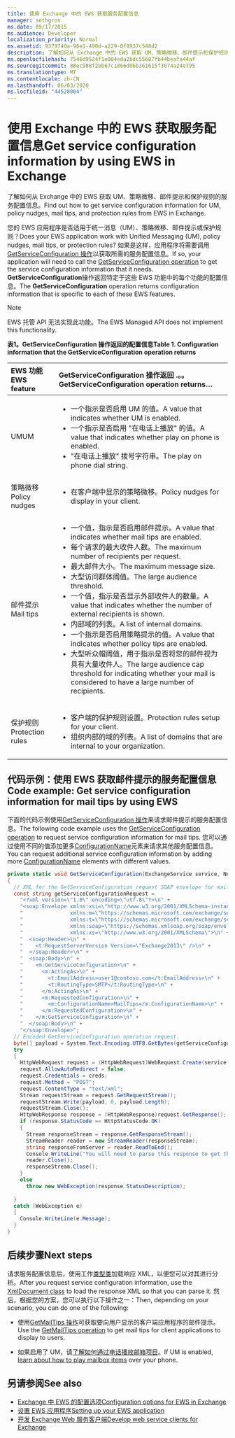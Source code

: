 ```yaml
---
title: 使用 Exchange 中的 EWS 获取服务配置信息
manager: sethgros
ms.date: 09/17/2015
ms.audience: Developer
localization_priority: Normal
ms.assetid: 9379740a-96e1-490d-a229-0f9937c548d2
description: 了解如何从 Exchange 中的 EWS 获取 UM、策略微移、邮件提示和保护规则的服务配置信息。
ms.openlocfilehash: 7546d9524f1e004eda2bdc55687fb44beafa44af
ms.sourcegitcommit: 88ec988f2bb67c1866d06b361615f3674a24e795
ms.translationtype: MT
ms.contentlocale: zh-CN
ms.lasthandoff: 06/03/2020
ms.locfileid: "44528004"
---
```

# <a name="get-service-configuration-information-by-using-ews-in-exchange"></a><span data-ttu-id="0ff46-103">使用 Exchange 中的 EWS 获取服务配置信息</span><span class="sxs-lookup"><span data-stu-id="0ff46-103">Get service configuration information by using EWS in Exchange</span></span>

<span data-ttu-id="0ff46-104">了解如何从 Exchange 中的 EWS 获取 UM、策略微移、邮件提示和保护规则的服务配置信息。</span><span class="sxs-lookup"><span data-stu-id="0ff46-104">Find out how to get service configuration information for UM, policy nudges, mail tips, and protection rules from EWS in Exchange.</span></span>
  
<span data-ttu-id="0ff46-105">您的 EWS 应用程序是否适用于统一消息（UM）、策略微移、邮件提示或保护规则？</span><span class="sxs-lookup"><span data-stu-id="0ff46-105">Does your EWS application work with Unified Messaging (UM), policy nudges, mail tips, or protection rules?</span></span> <span data-ttu-id="0ff46-106">如果是这样，应用程序将需要调用[GetServiceConfiguration 操作](https://msdn.microsoft.com/library/070cbfe5-325a-4955-8e4a-8230ea0459a7%28Office.15%29.aspx)以获取所需的服务配置信息。</span><span class="sxs-lookup"><span data-stu-id="0ff46-106">If so, your application will need to call the [GetServiceConfiguration operation](https://msdn.microsoft.com/library/070cbfe5-325a-4955-8e4a-8230ea0459a7%28Office.15%29.aspx) to get the service configuration information that it needs.</span></span> <span data-ttu-id="0ff46-107">**GetServiceConfiguration**操作返回特定于这些 EWS 功能中的每个功能的配置信息。</span><span class="sxs-lookup"><span data-stu-id="0ff46-107">The **GetServiceConfiguration** operation returns configuration information that is specific to each of these EWS features.</span></span> 
  
> [!NOTE]
> <span data-ttu-id="0ff46-108">EWS 托管 API 无法实现此功能。</span><span class="sxs-lookup"><span data-stu-id="0ff46-108">The EWS Managed API does not implement this functionality.</span></span> 
  
<span data-ttu-id="0ff46-109">**表1。GetServiceConfiguration 操作返回的配置信息**</span><span class="sxs-lookup"><span data-stu-id="0ff46-109">**Table 1. Configuration information that the GetServiceConfiguration operation returns**</span></span>

|<span data-ttu-id="0ff46-110">EWS 功能</span><span class="sxs-lookup"><span data-stu-id="0ff46-110">EWS feature</span></span>|<span data-ttu-id="0ff46-111">GetServiceConfiguration 操作返回 .。。</span><span class="sxs-lookup"><span data-stu-id="0ff46-111">GetServiceConfiguration operation returns…</span></span>|
|:-----|:-----|
|<span data-ttu-id="0ff46-112">UM</span><span class="sxs-lookup"><span data-stu-id="0ff46-112">UM</span></span>  <br/> | <ul><li><span data-ttu-id="0ff46-113">一个指示是否启用 UM 的值。</span><span class="sxs-lookup"><span data-stu-id="0ff46-113">A value that indicates whether UM is enabled.</span></span></li><li><span data-ttu-id="0ff46-114">一个指示是否启用 "在电话上播放" 的值。</span><span class="sxs-lookup"><span data-stu-id="0ff46-114">A value that indicates whether play on phone is enabled.</span></span></li><li><span data-ttu-id="0ff46-115">"在电话上播放" 拨号字符串。</span><span class="sxs-lookup"><span data-stu-id="0ff46-115">The play on phone dial string.</span></span></li></ul> |
|<span data-ttu-id="0ff46-116">策略微移</span><span class="sxs-lookup"><span data-stu-id="0ff46-116">Policy nudges</span></span>  <br/> | <ul><li><span data-ttu-id="0ff46-117">在客户端中显示的策略微移。</span><span class="sxs-lookup"><span data-stu-id="0ff46-117">Policy nudges for display in your client.</span></span></li></ul> |
|<span data-ttu-id="0ff46-118">邮件提示</span><span class="sxs-lookup"><span data-stu-id="0ff46-118">Mail tips</span></span>  <br/> | <ul><li><span data-ttu-id="0ff46-119">一个值，指示是否启用邮件提示。</span><span class="sxs-lookup"><span data-stu-id="0ff46-119">A value that indicates whether mail tips are enabled.</span></span></li><li><span data-ttu-id="0ff46-120">每个请求的最大收件人数。</span><span class="sxs-lookup"><span data-stu-id="0ff46-120">The maximum number of recipients per request.</span></span></li><li><span data-ttu-id="0ff46-121">最大邮件大小。</span><span class="sxs-lookup"><span data-stu-id="0ff46-121">The maximum message size.</span></span></li><li><span data-ttu-id="0ff46-122">大型访问群体阈值。</span><span class="sxs-lookup"><span data-stu-id="0ff46-122">The large audience threshold.</span></span></li><li><span data-ttu-id="0ff46-123">一个值，指示是否显示外部收件人的数量。</span><span class="sxs-lookup"><span data-stu-id="0ff46-123">A value that indicates whether the number of external recipients is shown.</span></span></li><li><span data-ttu-id="0ff46-124">内部域的列表。</span><span class="sxs-lookup"><span data-stu-id="0ff46-124">A list of internal domains.</span></span></li><li><span data-ttu-id="0ff46-125">一个指示是否启用策略提示的值。</span><span class="sxs-lookup"><span data-stu-id="0ff46-125">A value that indicates whether policy tips are enabled.</span></span></li><li><span data-ttu-id="0ff46-126">大型听众帽阈值，用于指示是否将您的邮件视为具有大量收件人。</span><span class="sxs-lookup"><span data-stu-id="0ff46-126">The large audience cap threshold for indicating whether your mail is considered to have a large number of recipients.</span></span>  </li></ul>|
|<span data-ttu-id="0ff46-127">保护规则</span><span class="sxs-lookup"><span data-stu-id="0ff46-127">Protection rules</span></span>  <br/> | <ul><li><span data-ttu-id="0ff46-128">客户端的保护规则设置。</span><span class="sxs-lookup"><span data-stu-id="0ff46-128">Protection rules setup for your client.</span></span></li><li><span data-ttu-id="0ff46-129">组织内部的域的列表。</span><span class="sxs-lookup"><span data-stu-id="0ff46-129">A list of domains that are internal to your organization.</span></span>  </li></ul> |
   
## <a name="code-example-get-service-configuration-information-for-mail-tips-by-using-ews"></a><span data-ttu-id="0ff46-130">代码示例：使用 EWS 获取邮件提示的服务配置信息</span><span class="sxs-lookup"><span data-stu-id="0ff46-130">Code example: Get service configuration information for mail tips by using EWS</span></span>

<span data-ttu-id="0ff46-131">下面的代码示例使用[GetServiceConfiguration 操作](https://msdn.microsoft.com/library/070cbfe5-325a-4955-8e4a-8230ea0459a7%28Office.15%29.aspx)来请求邮件提示的服务配置信息。</span><span class="sxs-lookup"><span data-stu-id="0ff46-131">The following code example uses the [GetServiceConfiguration operation](https://msdn.microsoft.com/library/070cbfe5-325a-4955-8e4a-8230ea0459a7%28Office.15%29.aspx) to request service configuration information for mail tips.</span></span> <span data-ttu-id="0ff46-132">您可以通过使用不同的值添加更多[ConfigurationName](https://msdn.microsoft.com/library/3b524a2f-9c6b-4550-9f3d-f78d176b0f7b%28Office.15%29.aspx)元素来请求其他服务配置信息。</span><span class="sxs-lookup"><span data-stu-id="0ff46-132">You can request additional service configuration information by adding more [ConfigurationName](https://msdn.microsoft.com/library/3b524a2f-9c6b-4550-9f3d-f78d176b0f7b%28Office.15%29.aspx) elements with different values.</span></span> 
  
```cs
private static void GetServiceConfiguration(ExchangeService service, NetworkCredential creds)
{ 
  // XML for the GetServiceConfiguration request SOAP envelope for mail tips configuration information.
  const string getServiceConfigurationRequest = 
    "<?xml version=\"1.0\" encoding=\"utf-8\"?>\n" +
    "<soap:Envelope xmlns:xsi=\"http://www.w3.org/2001/XMLSchema-instance\"\n" +
    "               xmlns:m=\"https://schemas.microsoft.com/exchange/services/2006/messages\"\n" +
    "               xmlns:t=\"https://schemas.microsoft.com/exchange/services/2006/types\" \n" +
    "               xmlns:soap=\"https://schemas.xmlsoap.org/soap/envelope/\"\n" +
    "               xmlns:xs=\"http://www.w3.org/2001/XMLSchema\">\n" +
    "  <soap:Header>\n" +
    "    <t:RequestServerVersion Version=\"Exchange2013\" />\n" +
    "  </soap:Header>\n" +
    "  <soap:Body>\n" +
    "    <m:GetServiceConfiguration>\n" +
    "      <m:ActingAs>\n" +
    "        <t:EmailAddress>user1@contoso.com</t:EmailAddress>\n" +
    "        <t:RoutingType>SMTP</t:RoutingType>\n" +
    "      </m:ActingAs>\n" +
    "      <m:RequestedConfiguration>\n" +
    "        <m:ConfigurationName>MailTips</m:ConfigurationName>\n" +
    "      </m:RequestedConfiguration>\n" +
    "    </m:GetServiceConfiguration>\n" +
    "  </soap:Body>\n" +
    "</soap:Envelope>";
  // Encoded GetServiceConfiguration operation request.
  byte[] payload = System.Text.Encoding.UTF8.GetBytes(getServiceConfigurationRequest);
  try
  {
    HttpWebRequest request = (HttpWebRequest)WebRequest.Create(service.Url);
    request.AllowAutoRedirect = false;
    request.Credentials = creds;
    request.Method = "POST";
    request.ContentType = "text/xml";
    Stream requestStream = request.GetRequestStream();
    requestStream.Write(payload, 0, payload.Length);
    requestStream.Close();
    HttpWebResponse response = (HttpWebResponse)request.GetResponse();
    if (response.StatusCode == HttpStatusCode.OK)
    {
      Stream responseStream = response.GetResponseStream();
      StreamReader reader = new StreamReader(responseStream);
      string responseFromServer = reader.ReadToEnd();
      Console.WriteLine("You will need to parse this response to get the configuration information:\n\n" + responseFromServer);
      reader.Close();
      responseStream.Close();
    }
    else
      throw new WebException(response.StatusDescription);
          
  }
  catch (WebException e)
  {
    Console.WriteLine(e.Message);
  }
}

```

## <a name="next-steps"></a><span data-ttu-id="0ff46-133">后续步骤</span><span class="sxs-lookup"><span data-stu-id="0ff46-133">Next steps</span></span>

<span data-ttu-id="0ff46-134">请求服务配置信息后，使用工作[类型类](https://msdn.microsoft.com/library/system.xml.xmldocument.aspx)加载响应 XML，以便您可以对其进行分析。</span><span class="sxs-lookup"><span data-stu-id="0ff46-134">After you request service configuration information, use the [XmlDocument class](https://msdn.microsoft.com/library/system.xml.xmldocument.aspx) to load the response XML so that you can parse it.</span></span> <span data-ttu-id="0ff46-135">然后，根据您的方案，您可以执行以下操作之一：</span><span class="sxs-lookup"><span data-stu-id="0ff46-135">Then, depending on your scenario, you can do one of the following:</span></span> 
  
- <span data-ttu-id="0ff46-136">使用[GetMailTips 操作](https://msdn.microsoft.com/library/025483ec-a9f3-4735-8a95-d26e30ea7974%28Office.15%29.aspx)可获取要向用户显示的客户端应用程序的邮件提示。</span><span class="sxs-lookup"><span data-stu-id="0ff46-136">Use the [GetMailTips operation](https://msdn.microsoft.com/library/025483ec-a9f3-4735-8a95-d26e30ea7974%28Office.15%29.aspx) to get mail tips for client applications to display to users.</span></span> 
    
- <span data-ttu-id="0ff46-137">如果启用了 UM，请[了解如何通过电话播放邮箱项目](https://blogs.msdn.com/b/exchangedev/archive/2009/11/05/play-exchange-2010-mailbox-items-on-your-phone-by-using-the-ews-managed-api.aspx)。</span><span class="sxs-lookup"><span data-stu-id="0ff46-137">If UM is enabled, [learn about how to play mailbox items](https://blogs.msdn.com/b/exchangedev/archive/2009/11/05/play-exchange-2010-mailbox-items-on-your-phone-by-using-the-ews-managed-api.aspx) over your phone.</span></span> 
    
## <a name="see-also"></a><span data-ttu-id="0ff46-138">另请参阅</span><span class="sxs-lookup"><span data-stu-id="0ff46-138">See also</span></span>

- [<span data-ttu-id="0ff46-139">Exchange 中 EWS 的配置选项</span><span class="sxs-lookup"><span data-stu-id="0ff46-139">Configuration options for EWS in Exchange</span></span>](configuration-options-for-ews-in-exchange.md)    
- [<span data-ttu-id="0ff46-140">设置 EWS 应用程序</span><span class="sxs-lookup"><span data-stu-id="0ff46-140">Setting up your EWS application</span></span>](setting-up-your-ews-application.md)    
- [<span data-ttu-id="0ff46-141">开发 Exchange Web 服务客户端</span><span class="sxs-lookup"><span data-stu-id="0ff46-141">Develop web service clients for Exchange</span></span>](develop-web-service-clients-for-exchange.md)
    

